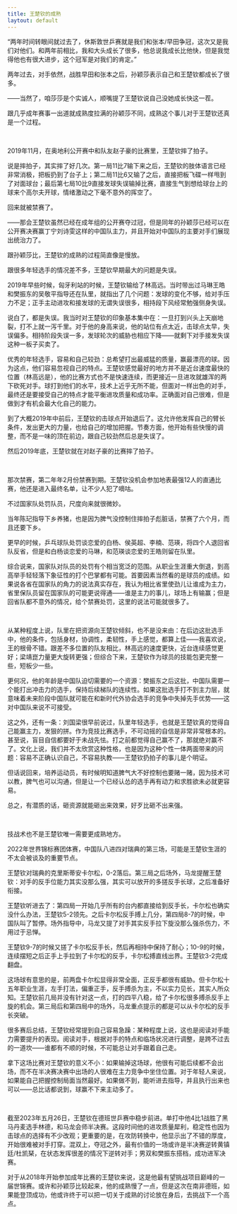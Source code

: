 ```yaml
---
title: 王楚钦的成熟
laytout: default
---
```


“两年时间转眼间就过去了，休斯敦世乒赛就是我们和张本/早田争冠，这次又是我们对他们。和两年前相比，我和大头成长了很多，他总说我成长比他快，但是我觉得他也有很大进步，这个冠军是对我们的肯定。”

两年过去，对手依然，战胜早田和张本之后，孙颖莎表示自己和王楚钦都成长了很多。

——当然了，咱莎莎是个实诚人，顺嘴提了王楚钦说自己没她成长快这一茬。

跟几乎成年赛事一出道就成熟度拉满的孙颖莎不同，成熟这个事儿对于王楚钦还真是一个过程。

<br>

2019年11月，在奥地利公开赛中和队友赵子豪的比赛里，王楚钦摔了拍子。

说是摔拍子，其实摔了好几次。第一局11比7输下来之后，王楚钦的肢体语言已经非常消极，把板扔到了台子上；第二局11比6又输了之后，直接把板飞碟一样甩到了对面球台；最后第七局10比9直接发球失误输掉比赛，直接生气到想给球台上的球来个高尔夫开球，情绪激动之下毫不意外的挥空了。

回来就被禁赛了。

——那会王楚钦虽然已经在成年组的公开赛夺过冠，但是同年的孙颖莎已经可以在公开赛决赛赢丁宁刘诗雯这样的中国队主力，并且开始对中国队的主要对手们展现出统治力了。

跟孙颖莎比，王楚钦的成熟的过程简直像是慢放。

跟很多年轻选手的情况差不多，王楚钦早期最大的问题是失误。

2019年早些时候，匈牙利站的时候，王楚钦输给了林高远。当时带出过马琳王皓和樊振东的吴敬平指导还在队里，就指出了几个问题：发球的变化不够，给对手压力不足；正手主动进攻和接发球的无谓失误很多，相持段下风经常勉强侧身失误。

说白了，都是失误。我当时对王楚钦的印象基本集中在：一旦打到兴头上天崩地裂，打不上就一泻千里。对于他的身高来说，他的站位有点太近，击球点太早，失误偏多。相持阶段失误一多，发球轮次的威胁也相应下降——就剩下对手接发失误这种一板子买卖了。

优秀的年轻选手，容易和自己较劲：总希望打出最威猛的质量，赢最漂亮的球。因为这点，他们容易忽视自己的特点。王楚钦感觉最好的地方并不是近台速度最快的位置（林高远是），他的比赛方式也不是快速连续，而更接近一旦进攻就雄浑的两下砍死对手。球打到他们的水平，技术上近乎无所不能，但面对一样出色的对手，最终还是要接受自己的特点才能平衡进攻质量和成功率。正确面对自己很难，但是做到才有机会最大化自己的能力。

到了大概2019年中前后，王楚钦的击球点开始退后了。这允许他发挥自己的臂长条件，发出更大的力量，也给自己的增加把握。节奏方面，他开始有些快慢的调整，而不是一味的顶在前边，跟自己较劲然后总是失误了。

然后2019年底，王楚钦就在对赵子豪的比赛摔了拍子。

<br>

那次禁赛，第二年年2月份禁赛到期。王楚钦没机会参加地表最强12人的直通比赛，他还是进入最终名单，让不少人犯了嘀咕。

不过国家队处罚队员，尺度向来就很微妙。

当年陈玘指导下乡养猪，也是因为脾气没控制住摔拍子彪脏话，禁赛了六个月，而且还要下乡。

更早的时候，乒乓球队处罚谈恋爱的白杨、侯英超、李楠、范瑛，将四个人退回省队反省，但是和白杨谈恋爱的马琳，和范瑛谈恋爱的王皓则留在队里。

综合说来，国家队对队员的处罚有个相当宽泛的范围。从职业生涯重大倒退，到高高举手轻轻落下象征性的打个巴掌都有可能。首要因素当然看的是球员的成绩。如果说各省在国家队的角力的说法真实存在，我认为相比省里使劲儿让谁成为主力，省里保队员留在国家队的可能更说得通——谁是主力的事儿，球场上有输赢；但是回省队都不意外的情况，给个禁赛处罚，这里的说法可能就很多了。

<br>

从某种程度上说，队里在把资源向王楚钦倾斜，也不是没来由：在后边这批选手中，他的条件，包括身材，协调性，柔韧性，手上感觉，都算上佳——我喜欢说，王的根骨不错。跟差不多位置的队友相比，林高远的速度更快，近台连续感觉更好；梁靖崑力量更大旋转更强；但综合下来，王楚钦作为球员的技能包更完整一些，短板少一些。

更何况，他的年龄是中国队迫切需要的一个资源：樊振东之后这批，中国队需要一个能打出冲击力的选手，保持后续梯队的连续性。如果这批选手打不到主力层，就意味着未来阶段中国队就可能在和新时代外协会选手的竞争中失掉先手优势——这对中国队来说不可接受。

这之外，还有一条：刘国梁很早前说过，队里年轻选手，也就是王楚钦真的觉得自己能赢主力，发狠的拼。作为竞技比赛选手，不可动摇的自信是非常非常根本的。甚至说，盲目自信都要好于未战先怯。打之前都觉得自己赢不了，那就绝对赢不了。文化上说，我们并不太欣赏这种性格，也是因为这种个性一体两面带来的问题：容易不正确认识自己，不容易执教——王楚钦扔拍子的事儿是个明证。

但话说回来，培养运动员，有时候明知道脾气大不好控制也要赌一赌，因为技术可以教，脾气也可以沟通，但是让一个已经认怂的选手再有动力和求胜欲未必就更容易。

总之，有潜质的话，砸资源就能砸出来效果，好歹比砸不出来强。


<br>

技战术也不是王楚钦唯一需要更成熟地方。

2022年世界锦标赛团体赛，中国队八进四对瑞典的第三场，可能是王楚钦生涯的不太会被谈及的重要节点。

王楚钦对瑞典的克里斯蒂安卡尔松，0-2落后。第三局之后场外，马龙提醒王楚钦：对手的反手位能力其实没那么强，其实可以放开的多搓反手长球，之后准备好衔接。

王楚钦听进去了：第四局一开始几乎所有的台内都直接给到反手长，卡尔松也确实没什么办法，王楚钦5-2领先。之后卡尔松反手搏上几分，第四局8-7的时候，中国队叫了暂停。场外指导中，马龙又提了对手其实反手拉下旋没那么强杀伤力，不用过于忌惮。

王楚钦9-7的时候又搓了卡尔松反手长，然后再相持中保持了耐心；10-9的时候，连续摆短之后正手上手拉到了卡尔松的反手，卡尔松搏直线出界。王楚钦3-2完成翻盘。

这场球有意思的是，前两盘卡尔松显得非常全面，正反手都很有威胁。但卡尔松十五年职业生涯，左手打法，偏重正手，反手搏杀为主，不以实力见长，其实人所众知。王楚钦前几局并没有针对这一点，打的四平八稳，给了卡尔松很多搏杀反手上旋的机会。第三局后和第四局中的场外，马龙重点提示的都是可以从卡尔松的反手长突破。

很多赛后总结，王楚钦经常提到自己容易急躁：某种程度上说，这也是阅读对手能力需要提升的表现。阅读对手，根据对手的特点和临场状况进行调整，是跨不过去的一道坎——谁都有不顺的时候，不可能总让对手跟着自己走。

拿下这场比赛对王楚钦的意义不小：如果输掉这场球，他很有可能后续都不会出场，而不在半决赛决赛中出场的人很难在主力竞争中坐住位置。对于年轻人来说，如果能自己把握控制局面当然最好。如果做不到，能听进去指导，并且执行出来也可以——总比话都说到，球赢不下来主动多了。

<br>

截至2023年五月26日，王楚钦在德班世乒赛中稳步前进。单打中他4比1战胜了黑马丹麦选手林德，和马龙会师半决赛。这段时间他的进攻质量犀利，稳定性也因为击球点的选择有不少改观；更重要的是，在攻防转换中，他显示出了不错的厚度，开始很难被对手打穿。混双上，夺冠之外，最有价值的一场或许是半决赛逆转黄镇廷/杜凯琹，在状态发挥很差的情况下逆转对手；男双和樊振东搭档，成功进军决赛。

对于从2018年开始参加成年比赛的王楚钦来说，这是他最有望挑战项目巅峰的一届世锦赛。或许和孙颖莎比较起来，他的成熟慢了一点，但是这次在南非德班，如果能登顶成功，他或许终于可以把一切关于成熟的讨论放在身后，去挑战下一个高点。